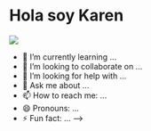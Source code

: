 <h1> Hola soy Karen </h1>

![](https://th.bing.com/th/id/OIG.YKHxZqkE2vdpTMZLP0fJ?w=500&h=500&rs=1&pid=ImgDetMain)

- 🌱 I’m currently learning ...
- 👯 I’m looking to collaborate on ...
- 🤔 I’m looking for help with ...
- 💬 Ask me about ...
- 📫 How to reach me: ...
- 😄 Pronouns: ...
- ⚡ Fun fact: ...
-->
